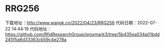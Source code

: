 # RRG256
下载地址：http://www.wangk.cn/2022/04/23/RRG256
代码日期：2022-07-22 14:44:19
代码地址：https://github.com/RfidResearchGroup/proxmark3/tree/5b435ea034a01bdd245f5a6d33363cb59c4e278a
